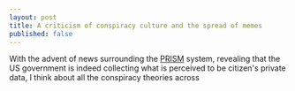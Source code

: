 ```yaml
---
layout: post
title: A criticism of conspiracy culture and the spread of memes
published: false
---
```

With the advent of news surrounding the [PRISM](https://en.wikipedia.org/wiki/PRISM_(surveillance_program)) system, revealing that the US government is indeed collecting what is perceived to be citizen's private data, I think about all the conspiracy theories across 

